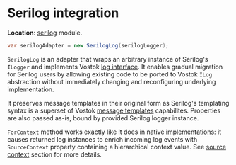 # Serilog integration

**Location**: [serilog](../modules/serilog.md) module.

```csharp
var serilogAdapter = new SerilogLog(serilogLogger);
```

`SerilogLog` is an adapter that wraps an arbitrary instance of Serilog's `ILogger` and implements Vostok [log interface](../concepts/log-interface.md). It enables gradual migration for Serilog users by allowing existing code to be ported to Vostok `ILog` abstraction without immediately changing and reconfiguring underlying implementation.

It preserves message templates in their original form as Serilog's templating syntax is a superset of Vostok [message templates](../concepts/syntax/message-templates.md) capabilites. Properties are also passed as-is, bound by provided Serilog logger instance.

`ForContext` method works exactly like it does in native [implementations](../implementations/): it causes returned log instances to enrich incoming log events with `SourceContext` property containing a hierarchical context value. See [source context](../concepts/source-context.md) section for more details.

